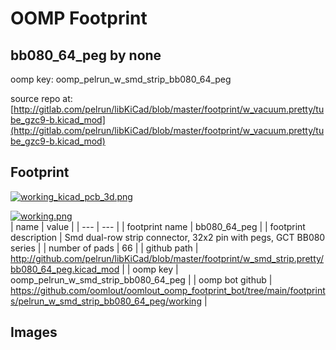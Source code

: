 # OOMP Footprint  
## bb080_64_peg  by none  
  
oomp key: oomp_pelrun_w_smd_strip_bb080_64_peg  
  
source repo at: [http://gitlab.com/pelrun/libKiCad/blob/master/footprint/w_vacuum.pretty/tube_gzc9-b.kicad_mod](http://gitlab.com/pelrun/libKiCad/blob/master/footprint/w_vacuum.pretty/tube_gzc9-b.kicad_mod)  
## Footprint  
  
[![working_kicad_pcb_3d.png](working_kicad_pcb_3d_600.png)](working_kicad_pcb_3d.png)  
  
[![working.png](working_600.png)](working.png)  
| name | value | 
| --- | --- | 
| footprint name | bb080_64_peg | 
| footprint description | Smd dual-row strip connector, 32x2 pin with pegs, GCT BB080 series | 
| number of pads | 66 | 
| github path | http://github.com/pelrun/libKiCad/blob/master/footprint/w_smd_strip.pretty/bb080_64_peg.kicad_mod | 
| oomp key | oomp_pelrun_w_smd_strip_bb080_64_peg | 
| oomp bot github | https://github.com/oomlout/oomlout_oomp_footprint_bot/tree/main/footprints/pelrun_w_smd_strip_bb080_64_peg/working | 
## Images  
